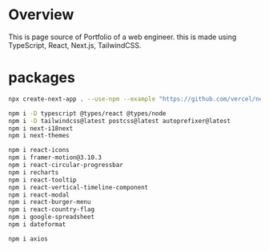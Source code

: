 # Overview

This is page source of Portfolio of a web engineer.
this is made using TypeScript, React, Next.js, TailwindCSS.

# packages

```sh
npx create-next-app . --use-npm --example "https://github.com/vercel/next-learn/tree/master/basics/learn-starter"

npm i -D typescript @types/react @types/node
npm i -D tailwindcss@latest postcss@latest autoprefixer@latest
npm i next-i18next
npm i next-themes

npm i react-icons
npm i framer-motion@3.10.3
npm i react-circular-progressbar
npm i recharts
npm i react-tooltip
npm i react-vertical-timeline-component
npm i react-modal
npm i react-burger-menu
npm i react-country-flag
npm i google-spreadsheet
npm i dateformat

npm i axios
```
